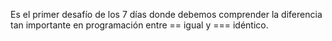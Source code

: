 Es el primer desafío de los 7 días donde debemos comprender la diferencia tan importante en programación entre == igual y === idéntico.
